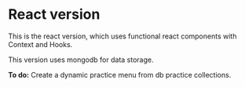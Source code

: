 # React version 

This is the react version, which uses functional react components with Context and Hooks. 

This version uses mongodb for data storage.

**To do:** Create a dynamic practice menu from db practice collections. 
